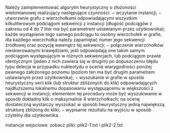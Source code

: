 Należy zaimplementować algorytm heurystyczny o złożoności wielomianowej realizujący następujące czynności:
− wczytanie instancji;
− utworzenie grafu z wierzchołkami odpowiadającymi wszystkim kilkuliterowym podciągom sekwencji z instancji (długość podciągów z zakresu od 4 do 7 liter ma być parametrem ustawianym przez użytkownika); każde wystąpienie tego samego podciągu to osobny wierzchołek w grafie, dla każdego wierzchołka należy zapamiętać numer jego sekwencji źródłowej oraz pozycję wewnątrz tej sekwencji;
− połączenie wierzchołków nieskierowanymi krawędziami, jeśli odpowiadają one takim samym podciągom występującym w różnych sekwencjach, lub podciągom prawie identycznym (jeden z nich zawiera się w drugim) po dopuszczeniu błędu typu delecja w przypadku nukleotydu o ocenie wiarygodności poniżej pewnego założonego poziomu (poziom ten ma być drugim parametrem ustawianym przez użytkownika);
− wyszukanie w grafie w sposób heurystyczny serii klik (lub struktur zbliżonych do klik) odpowiadających najdłuższemu lokalnemu dopasowaniu występującemu w większości z sekwencji w instancji; elementem tej procedury może być wyszukiwanie w sposób dokładny klik o maksymalnie 4 wierzchołkach; na ocenę dostateczną wystarczy wyszukać w sposób heurystyczny jedną największą strukturę zbliżoną do kliki;
− wypisanie rezultatu na wyjściu w sposób czytelny dla użytkownika. 

instancje wejsciowe: zobacz pliki: plik2-1.txt i plik2-2.txt
